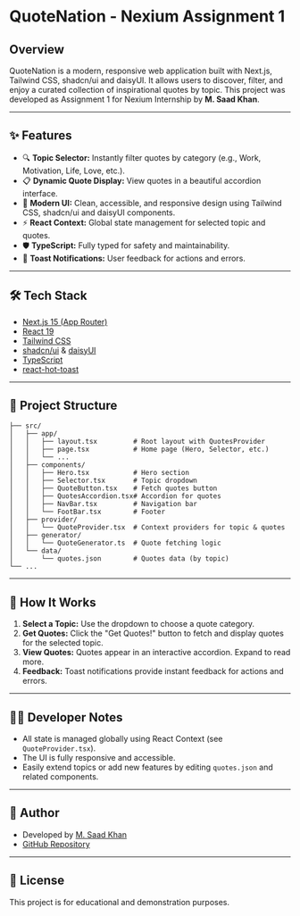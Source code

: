 # QuoteNation - Nexium Assignment 1
## Overview

QuoteNation is a modern, responsive web application built with Next.js, Tailwind CSS, shadcn/ui and daisyUI. It allows users to discover, filter, and enjoy a curated collection of inspirational quotes by topic. This project was developed as Assignment 1 for Nexium Internship by **M. Saad Khan**.

---

## ✨ Features

- 🔍 **Topic Selector:** Instantly filter quotes by category (e.g., Work, Motivation, Life, Love, etc.).
- 📋 **Dynamic Quote Display:** View quotes in a beautiful accordion interface.
- 🎨 **Modern UI:** Clean, accessible, and responsive design using Tailwind CSS, shadcn/ui and daisyUI components.
- ⚡ **React Context:** Global state management for selected topic and quotes.
- 🛡️ **TypeScript:** Fully typed for safety and maintainability.
- 🚀 **Toast Notifications:** User feedback for actions and errors.

---

## 🛠️ Tech Stack

- [Next.js 15 (App Router)](https://nextjs.org/)
- [React 19](https://react.dev/)
- [Tailwind CSS](https://tailwindcss.com/)
- [shadcn/ui](https://ui.shadcn.com/) & [daisyUI](https://daisyui.com/)
- [TypeScript](https://www.typescriptlang.org/)
- [react-hot-toast](https://react-hot-toast.com/)

---

## 📂 Project Structure

```
├── src/
│   ├── app/
│   │   ├── layout.tsx         # Root layout with QuotesProvider
│   │   ├── page.tsx           # Home page (Hero, Selector, etc.)
│   │   └── ...
│   ├── components/
│   │   ├── Hero.tsx           # Hero section
│   │   ├── Selector.tsx       # Topic dropdown
│   │   ├── QuoteButton.tsx    # Fetch quotes button
│   │   ├── QuotesAccordion.tsx# Accordion for quotes
│   │   ├── NavBar.tsx         # Navigation bar
│   │   └── FootBar.tsx        # Footer
│   ├── provider/
│   │   └── QuoteProvider.tsx  # Context providers for topic & quotes
│   ├── generator/
│   │   └── QuoteGenerator.ts  # Quote fetching logic
│   └── data/
│       └── quotes.json        # Quotes data (by topic)
└── ...
```

---

## 🚦 How It Works

1. **Select a Topic:** Use the dropdown to choose a quote category.
2. **Get Quotes:** Click the "Get Quotes!" button to fetch and display quotes for the selected topic.
3. **View Quotes:** Quotes appear in an interactive accordion. Expand to read more.
4. **Feedback:** Toast notifications provide instant feedback for actions and errors.

---

## 🧑‍💻 Developer Notes

- All state is managed globally using React Context (see `QuoteProvider.tsx`).
- The UI is fully responsive and accessible.
- Easily extend topics or add new features by editing `quotes.json` and related components.

---

## 👤 Author

- Developed by [M. Saad Khan](https://github.com/AlphaBeast97)
- [GitHub Repository](https://github.com/AlphaBeast97/Nexium_Saad_Assign1)

---

## 📄 License

This project is for educational and demonstration purposes.
